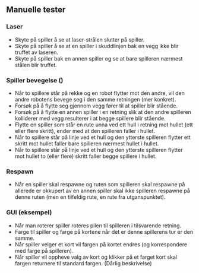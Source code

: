 ## Manuelle tester

### Laser 
- Skyte på spiller å se at laser-strålen slutter på spiller.
- Skyte på spiller å se at en spiller i skuddlinjen bak en vegg ikke blir truffet av laseren.
- Skyte på spiller bak en annen spiller og se at bare spilleren nærmest stålen blir truffet. 

### Spiller bevegelse ()
- Når to spillere står på rekke og en robot flytter mot den andre, vil den andre robotens bevege seg i den samme 
retningen (mer konkret).  
- Forsøk på å flytte seg gjennom vegg fører til at spiller blir stående. 
- Forsøk på å flytte en annen spiller i en retning slik at den andre spilleren kolliderer med vegg resulterer i at begge
spillere blir stående.
- Flytte en spiller som står en rute unna ved ett hull i retning mot hullet (ett eller flere skritt), ender med at den 
spilleren faller i hullet.
- Når to spillere står på linje ved et hull og den ytterste spilleren flytter ett skritt mot hullet faller bare spilleren
nærmest hullet i hullet. 
- Når to spillere står på linje ved et hull og den ytterste spilleren flytter mot hullet to (eller flere) skritt faller begge
spillere i hullet. 

### Respawn
- Når en spiller skal respawne og ruten som spilleren skal respawne på allerede er okkupert av en annen spiller skal ikke 
spilleren respawne på denne ruten (men en tilfeldig rute, en rute fra utganspunktet). 

### GUI (eksempel)
- Når man roterer spiller roteres pilen til spilleren i tilsvarende retning. 
- Farge til spiller og farge på kortene når det er denne spillerens tur er den samme. 
- Når spiller velger et kort vil fargen på kortet endres (og korrespondere med farge på spilleren).
- Når spiller vil oppheve valg av kort og klikker på et farget kort skal fargen returnere til standard fargen. (Dårlig beskrivelse)
